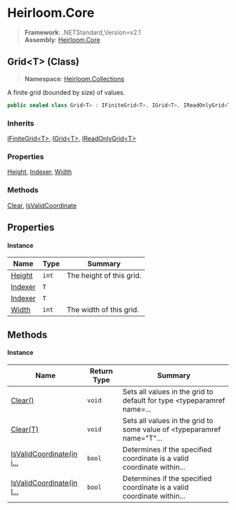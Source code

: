 # Heirloom.Core

> **Framework**: .NETStandard,Version=v2.1  
> **Assembly**: [Heirloom.Core][0]

## Grid\<T> (Class)

> **Namespace**: [Heirloom.Collections][0]

A finite grid (bounded by size) of values.

```cs
public sealed class Grid<T> : IFiniteGrid<T>, IGrid<T>, IReadOnlyGrid<T>
```

### Inherits

[IFiniteGrid\<T>][1], [IGrid\<T>][2], [IReadOnlyGrid\<T>][3]

### Properties

[Height][4], [Indexer][5], [Width][6]

### Methods

[Clear][7], [IsValidCoordinate][8]

## Properties

#### Instance

| Name         | Type  | Summary                  |
|--------------|-------|--------------------------|
| [Height][4]  | `int` | The height of this grid. |
| [Indexer][5] | `T`   |                          |
| [Indexer][5] | `T`   |                          |
| [Width][6]   | `int` | The width of this grid.  |

## Methods

#### Instance

| Name                           | Return Type | Summary                                                                |
|--------------------------------|-------------|------------------------------------------------------------------------|
| [Clear()][7]                   | `void`      | Sets all values in the grid to default for type <typeparamref name=... |
| [Clear(T)][7]                  | `void`      | Sets all values in the grid to some value of <typeparamref name="T"... |
| [IsValidCoordinate(in i...][8] | `bool`      | Determines if the specified coordinate is a valid coordinate within... |
| [IsValidCoordinate(in I...][8] | `bool`      | Determines if the specified coordinate is a valid coordinate within... |

[0]: ../../Heirloom.Core.md
[1]: IFiniteGrid[T].md
[2]: IGrid[T].md
[3]: IReadOnlyGrid[T].md
[4]: Grid[T]/Height.md
[5]: Grid[T]/Indexer.md
[6]: Grid[T]/Width.md
[7]: Grid[T]/Clear.md
[8]: Grid[T]/IsValidCoordinate.md
